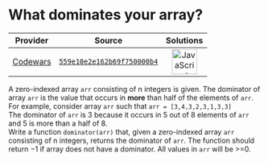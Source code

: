 [_metadata_:generated]: - "true"

# What dominates your array?

<!-- INFO TABLE BEGIN -->

| Provider                                        | Source                                                                               | Solutions                                                                                                                                                    |
| :---------------------------------------------: | :----------------------------------------------------------------------------------: | :----------------------------------------------------------------------------------------------------------------------------------------------------------: |
| [Codewars](../../../docs/providers/Codewars.md) | [`559e10e2e162b69f750000b4`](https://www.codewars.com/kata/559e10e2e162b69f750000b4) | [<img src="https://res.cloudinary.com/rascaltwo/image/upload/v1631924076/javascript_ehszr7.svg" alt="JavaScript" title="JavaScript" width="50" />](solve.js) |

<!-- INFO TABLE END -->

A zero-indexed array ```arr``` consisting of n integers is given. The dominator of array ```arr``` is the value that occurs in <b>more</b> than half of the elements of ```arr```.<br/>
For example, consider array ```arr``` such that ```arr = [3,4,3,2,3,1,3,3]```<br/> The dominator of ```arr``` is 3 because it occurs in 5 out of 8 elements of ```arr``` and 5 is more than a half of 8.<br/>
Write a function ```dominator(arr)``` that, given a zero-indexed array ```arr``` consisting of n integers, returns the dominator of ```arr```. The function should return −1 if array does not have a dominator. All values in ```arr``` will be >=0.
